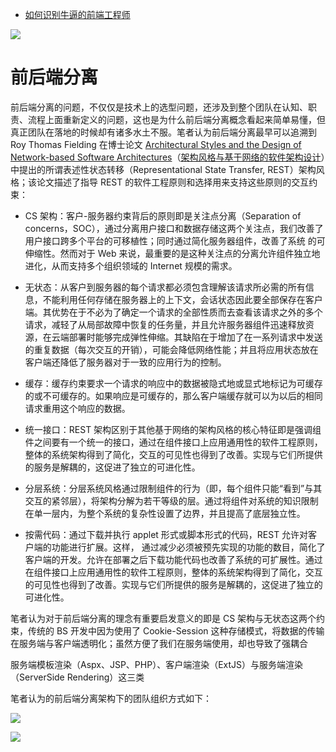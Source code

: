 - [如何识别牛逼的前端工程师](https://zhuanlan.zhihu.com/p/22026860?hmsr=toutiao.io&utm_medium=toutiao.io&utm_source=toutiao.io)


![](https://pic2.zhimg.com/713774d5383d726b1cb8e6b6ef48fd0d_b.png)


# 前后端分离

前后端分离的问题，不仅仅是技术上的选型问题，还涉及到整个团队在认知、职责、流程上面重新定义的问题，这也是为什么前后端分离概念看起来简单易懂，但真正团队在落地的时候却有诸多水土不服。笔者认为前后端分离最早可以追溯到 Roy Thomas Fielding 在博士论文 [Architectural Styles and the Design of Network-based Software Architectures](https://www.ics.uci.edu/~fielding/pubs/dissertation/top.htm)（[架构风格与基于网络的软件架构设计](http://o6v08w541.bkt.clouddn.com/REST-article.pdf)）中提出的所谓表述性状态转移（Representational State Transfer, REST）架构风格；该论文描述了指导 REST 的软件工程原则和选择用来支持这些原则的交互约束：

- CS 架构：客户-服务器约束背后的原则即是关注点分离（Separation of concerns，SOC），通过分离用户接口和数据存储这两个关注点，我们改善了用户接口跨多个平台的可移植性；同时通过简化服务器组件，改善了系统 的可伸缩性。然而对于 Web 来说，最重要的是这种关注点的分离允许组件独立地进化，从而支持多个组织领域的 Internet 规模的需求。

- 无状态：从客户到服务器的每个请求都必须包含理解该请求所必需的所有信息，不能利用任何存储在服务器上的上下文，会话状态因此要全部保存在客户端。其优势在于不必为了确定一个请求的全部性质而去查看该请求之外的多个请求，减轻了从局部故障中恢复的任务量，并且允许服务器组件迅速释放资源，在云端部署时能够完成弹性伸缩。其缺陷在于增加了在一系列请求中发送的重复数据（每次交互的开销），可能会降低网络性能；并且将应用状态放在客户端还降低了服务器对于一致的应用行为的控制。

- 缓存：缓存约束要求一个请求的响应中的数据被隐式地或显式地标记为可缓存的或不可缓存的。如果响应是可缓存的，那么客户端缓存就可以为以后的相同请求重用这个响应的数据。

- 统一接口：REST 架构区别于其他基于网络的架构风格的核心特征即是强调组件之间要有一个统一的接口，通过在组件接口上应用通用性的软件工程原则，整体的系统架构得到了简化，交互的可见性也得到了改善。实现与它们所提供的服务是解耦的，这促进了独立的可进化性。

- 分层系统：分层系统风格通过限制组件的行为（即，每个组件只能“看到”与其交互的紧邻层），将架构分解为若干等级的层。通过将组件对系统的知识限制在单一层内，为整个系统的复杂性设置了边界，并且提高了底层独立性。

- 按需代码：通过下载并执行 applet 形式或脚本形式的代码，REST 允许对客户端的功能进行扩展。这样， 通过减少必须被预先实现的功能的数目，简化了客户端的开发。允许在部署之后下载功能代码也改善了系统的可扩展性。通过在组件接口上应用通用性的软件工程原则，整体的系统架构得到了简化，交互的可见性也得到了改善。实现与它们所提供的服务是解耦的，这促进了独立的可进化性。

笔者认为对于前后端分离的理念有重要启发意义的即是 CS 架构与无状态这两个约束，传统的 BS 开发中因为使用了 Cookie-Session 这种存储模式，将数据的传输在服务端与客户端透明化；虽然方便了我们在服务端使用，却也导致了强耦合

服务端模板渲染（Aspx、JSP、PHP）、客户端渲染（ExtJS）与服务端渲染（ServerSide Rendering）这三类

笔者认为的前后端分离架构下的团队组织方式如下：

![](https://github.com/wxyyxc1992/OSS/blob/master/ProcessOn/%E5%9B%A2%E9%98%9F%E6%9E%B6%E6%9E%84.png?raw=true)

![](https://mmbiz.qpic.cn/mmbiz_jpg/uMh5nccSicmKVK1CdCUhqxSgR9xtQliasRFfDVaWL8TZpsfNvVQzNAuRaqEVb3csY7YECwnh6So2HjmnyPTb2ILg/640?wx_fmt=jpeg&tp=webp&wxfrom=5&wx_lazy=1)

